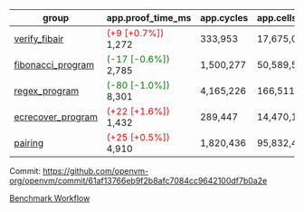 | group | app.proof_time_ms | app.cycles | app.cells_used | leaf.proof_time_ms | leaf.cycles | leaf.cells_used |
| -- | -- | -- | -- | -- | -- | -- |
| [verify_fibair](https://github.com/openvm-org/openvm/blob/benchmark-results/benchmarks-pr/1551/verify_fibair-61af13766eb9f2b8afc7084cc9642100df7b0a2e.md) |<span style='color: red'>(+9 [+0.7%])</span> 1,272 |  333,953 |  17,675,030 |- | - | - |
| [fibonacci_program](https://github.com/openvm-org/openvm/blob/benchmark-results/benchmarks-pr/1551/fibonacci-61af13766eb9f2b8afc7084cc9642100df7b0a2e.md) |<span style='color: green'>(-17 [-0.6%])</span> 2,785 |  1,500,277 |  50,589,503 |- | - | - |
| [regex_program](https://github.com/openvm-org/openvm/blob/benchmark-results/benchmarks-pr/1551/regex-61af13766eb9f2b8afc7084cc9642100df7b0a2e.md) |<span style='color: green'>(-80 [-1.0%])</span> 8,301 |  4,165,226 |  166,511,152 |- | - | - |
| [ecrecover_program](https://github.com/openvm-org/openvm/blob/benchmark-results/benchmarks-pr/1551/ecrecover-61af13766eb9f2b8afc7084cc9642100df7b0a2e.md) |<span style='color: red'>(+22 [+1.6%])</span> 1,432 |  289,447 |  14,470,186 |- | - | - |
| [pairing](https://github.com/openvm-org/openvm/blob/benchmark-results/benchmarks-pr/1551/pairing-61af13766eb9f2b8afc7084cc9642100df7b0a2e.md) |<span style='color: red'>(+25 [+0.5%])</span> 4,910 |  1,820,436 |  95,832,407 |- | - | - |


Commit: https://github.com/openvm-org/openvm/commit/61af13766eb9f2b8afc7084cc9642100df7b0a2e

[Benchmark Workflow](https://github.com/openvm-org/openvm/actions/runs/14201676268)
